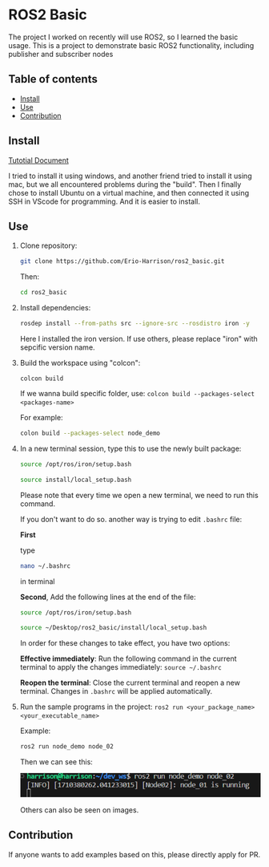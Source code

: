 # ROS2 Basic

The project I worked on recently will use ROS2, so I learned the basic usage. This is a project to demonstrate basic ROS2 functionality, including publisher and subscriber nodes

## Table of contents

- [Install](#Install)
- [Use](#Use)
- [Contribution](#Contribution)

## Install

[Tutotial Document](https://docs.ros.org/en/iron/Installation/Ubuntu-Install-Debians.html)

I tried to install it using windows, and another friend tried to install it using mac, but we all encountered problems during the "build". Then I finally chose to install Ubuntu on a virtual machine, and then connected it using SSH in VScode for programming. And it is easier to install.

## Use

1. Clone repository: 

   ```bash
   git clone https://github.com/Erio-Harrison/ros2_basic.git
   ```

   Then: 

   ```bash
   cd ros2_basic
   ```

2. Install dependencies: 

   ```bash
   rosdep install --from-paths src --ignore-src --rosdistro iron -y
   ```

   Here I installed the iron version. If use others, please replace "iron" with sepcific version name.

3. Build the workspace using "colcon": 

   ```
   colcon build
   ```

   If we wanna build specific folder, use: `colcon build --packages-select <packages-name>`

   For example: 

   ```bash
   colon build --packages-select node_demo
   ```

4. In a new terminal session, type this to use the newly built package:

   ```bash
   source /opt/ros/iron/setup.bash
   ```

   ```bash
   source install/local_setup.bash
   ```

   Please note that every time we open a new terminal, we need to run this command.

   If you don't want to do so. another way is trying to edit `.bashrc` file:

   **First** 
   
   type 

   ```bash
   nano ~/.bashrc
   ```

   in terminal

   **Second**, Add the following lines at the end of the file:

   ```bash
   source /opt/ros/iron/setup.bash
   ```

   ```bash
   source ~/Desktop/ros2_basic/install/local_setup.bash
   ```

   In order for these changes to take effect, you have two options:

   **Effective immediately**: Run the following command in the current terminal to apply the changes immediately: `source ~/.bashrc`

   **Reopen the terminal**: Close the current terminal and reopen a new terminal. Changes in `.bashrc` will be applied automatically.

5. Run the sample programs in the project: `ros2 run <your_package_name> <your_executable_name>`

   Example: 

   ```bash
   ros2 run node_demo node_02
   ```

   Then we can see this:

   ![node_demo02](./images/node_demo02.png)

   Others can also be seen on images.

## Contribution

If anyone wants to add examples based on this, please directly apply for PR.